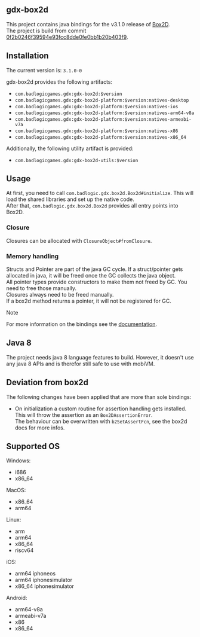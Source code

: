 ## gdx-box2d

This project contains java bindings for the v3.1.0 release of [Box2D](https://github.com/erincatto/box2d).  
The project is build from commit [0f2b0246f39594e93fcc8dde0fe0bb1b20b403f9](https://github.com/erincatto/box2d/tree/0f2b0246f39594e93fcc8dde0fe0bb1b20b403f9).

## Installation

The current version is: `3.1.0-0`

gdx-box2d provides the following artifacts:
- `com.badlogicgames.gdx:gdx-box2d:$version`
- `com.badlogicgames.gdx:gdx-box2d-platform:$version:natives-desktop`
- `com.badlogicgames.gdx:gdx-box2d-platform:$version:natives-ios`
- `com.badlogicgames.gdx:gdx-box2d-platform:$version:natives-arm64-v8a`
- `com.badlogicgames.gdx:gdx-box2d-platform:$version:natives-armeabi-v7a`
- `com.badlogicgames.gdx:gdx-box2d-platform:$version:natives-x86`
- `com.badlogicgames.gdx:gdx-box2d-platform:$version:natives-x86_64`

Additionally, the following utility artifact is provided:
- `com.badlogicgames.gdx:gdx-box2d-utils:$version`

## Usage

At first, you need to call `com.badlogic.gdx.box2d.Box2d#initialize`. This will load the shared libraries and set up the native code.  
After that, `com.badlogic.gdx.box2d.Box2d` provides all entry points into Box2D.

### Closure
Closures can be allocated with `ClosureObject#fromClosure`.

### Memory handling
Structs and Pointer are part of the java GC cycle. If a struct/pointer gets allocated in java, it will be freed once the GC collects the java object.  
All pointer types provide constructors to make them not freed by GC. You need to free those manually.  
Closures always need to be freed manually.  
If a box2d method returns a pointer, it will not be registered for GC.  

> [!NOTE]
> For more information on the bindings see the [documentation](https://github.com/libgdx/gdx-jnigen/blob/master/RUNTIME.MD#the-runtime).


## Java 8
The project needs java 8 language features to build. However, it doesn't use any java 8 APIs and is therefor still safe to use with mobiVM.

## Deviation from box2d
The following changes have been applied that are more than sole bindings:
- On initialization a custom routine for assertion handling gets installed. This will throw the assertion as an `Box2DAssertionError`.  
    The behaviour can be overwritten with `b2SetAssertFcn`, see the box2d docs for more infos.


## Supported OS

Windows:
- i686
- x86_64

MacOS:
- x86_64
- arm64

Linux:
- arm
- arm64
- x86_64
- riscv64

iOS:
- arm64 iphoneos
- arm64 iphonesimulator
- x86_64 iphonesimulator

Android:
- arm64-v8a
- armeabi-v7a
- x86
- x86_64

